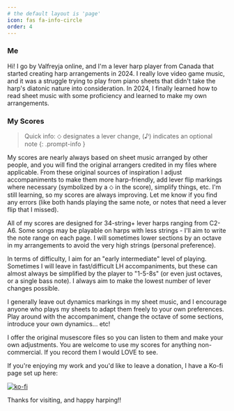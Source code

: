 ```yaml
---
# the default layout is 'page'
icon: fas fa-info-circle
order: 4
---
```


<h3><i class="fa-solid fa-face-smile"></i> Me</h3>

Hi! I go by Valfreyja online, and I'm a lever harp player from Canada that started creating harp arrangements in 2024. I really love video game music, and it was a struggle trying to play from piano sheets that didn't take the harp's diatonic nature into consideration. In 2024, I finally learned how to read sheet music with some proficiency and learned to make my own arrangements.

<h3><i class="fa-solid fa-music"></i> My Scores</h3>

> Quick info: ⬦ designates a lever change, (♪) indicates an optional note
{: .prompt-info }

My scores are nearly always based on sheet music arranged by other people, and you will find the original arrangers credited in my files where applicable. From these original sources of inspiration I adjust accompaniments to make them more harp-friendly, add lever flip markings where necessary (symbolized by a ⬦ in the score), simplify things, etc. I'm still learning, so my scores are always improving. Let me know if you find any errors (like both hands playing the same note, or notes that need a lever flip that I missed).

All of my scores are designed for 34-string+ lever harps ranging from C2-A6. Some songs may be playable on harps with less strings - I'll aim to write the note range on each page. I will sometimes lower sections by an octave in my arrangements to avoid the very high strings (personal preference). 

In terms of difficulty, I aim for an "early intermediate" level of playing. Sometimes I will leave in fast/difficult LH accompaniments, but these can almost always be simplified by the player to "1-5-8s" (or even just octaves, or a single bass note). I always aim to make the lowest number of lever changes possible.

I generally leave out dynamics markings in my sheet music, and I encourage anyone who plays my sheets to adapt them freely to your own preferences. Play around with the accompaniment, change the octave of some sections, introduce your own dynamics... etc!

I offer the original musescore files so you can listen to them and make your own adjustments. You are welcome to use my scores for anything non-commercial. If you record them I would LOVE to see. 

If you're enjoying my work and you'd like to leave a donation, I have a Ko-fi page set up here:

[![ko-fi](https://ko-fi.com/img/githubbutton_sm.svg)](https://ko-fi.com/T6T11J6MO)

Thanks for visiting, and happy harping!!